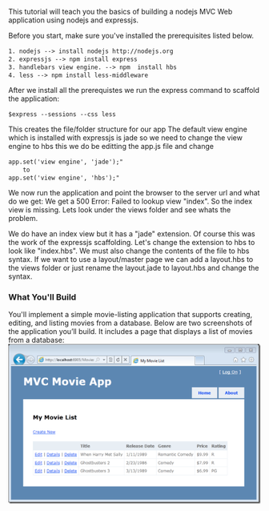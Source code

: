 This tutorial will teach you the basics of building a nodejs MVC Web application 
using nodejs and expressjs. 

Before you start, make sure you've installed the prerequisites listed below. 

    1. nodejs --> install nodejs http://nodejs.org
    2. expressjs --> npm install express
    3. handlebars view engine. --> npm  install hbs
    4. less --> npm install less-middleware
    
After we install all the prerequistes we run the express command to scaffold the 
application:

    $express --sessions --css less
    
This creates the file/folder structure for our app
The default view engine which is installed with expressjs is jade so we need to 
change the view engine to hbs this we do be editting the app.js file and change 

    app.set('view engine', 'jade');"    
        to
    app.set('view engine', 'hbs');"
    
We now run the application and point the browser to the server url and what do 
we get:  We get a 500 Error: Failed to lookup view "index". So the index view is 
missing.  Lets look under the views folder and see whats the problem.

We do have an index view but it has a "jade" extension. Of course this was the 
work of the expressjs scaffolding.  Let's change the extension to hbs to look 
like "index.hbs".  We must also change the contents of the file to hbs syntax.
If we want to use a layout/master page we can add a layout.hbs to the views 
folder or just rename the layout.jade to layout.hbs and change the syntax.

<h3>What You'll Build</h3>

You'll implement a simple movie-listing application that supports creating, 
editing, and listing movies from a database. Below are two screenshots of the 
application you’ll build. It includes a page that displays a list of movies 
from a database: <img src="tutorial/MovieList.png" />